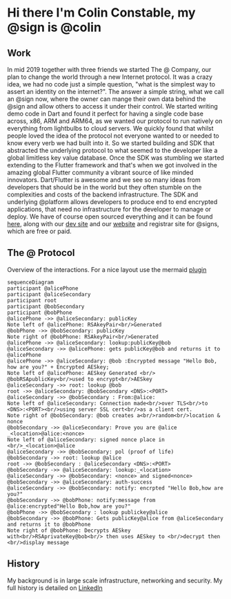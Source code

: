 # Hi there I'm Colin Constable, my @sign is @colin
## Work
 In mid 2019 together with three friends we started The @ Company, our plan to change the world through a new Internet protocol. It was a crazy idea, we had no code just a simple question, "what is the simplest way to assert an identity on the internet?". The answer a simple string, what we call an @sign now, where the owner can mange their own data behind the @sign and allow others to access it under their control.
  We started writing demo code in Dart and found it perfect for having a single code base across, x86, ARM and ARM64, as we wanted our protocol to run natively on everything from lightbulbs to cloud servers. 
  We quickly found that whilst people loved the idea of the protocol not everyone wanted to or needed to know every verb we had built into it. So we started building and SDK that abstracted the underlying protocol to what seemed to the developer like a global limitless key value database.
  Once the SDK was stumbling we started extending to the Flutter framework and that's when we got involved in the amazing global Flutter community a vibrant source of like minded innovators. 
  Dart/Flutter is awesome and we see so many ideas from developers that should be in the world but they often stumble on the complexities and costs of the backend infrastructure. 
  The SDK and underlying @platform allows developers to produce end to end encrypted applications, that need no infrastructure for the developer to manage or deploy.
  We have of course open sourced everything and it can be found [here](https://github.com/atsign-foundation), along with our [dev site](https://atsign.dev) and our [website](https://atsign.com) and registrar site for @signs, which are free or paid.
## The @ Protocol
Overview of the interactions.
For a nice layout use the mermaid [plugin](https://chrome.google.com/webstore/detail/github-%20-mermaid/goiiopgdnkogdbjmncgedmgpoajilohe)
```mermaid
sequenceDiagram
participant @alicePhone
participant @aliceSecondary
participant root
participant @bobSecondary
participant @bobPhone
@alicePhone ->> @aliceSecondary: publicKey
Note left of @alicePhone: RSAkeyPair<br/>Generated
@bobPhone ->> @bobSecondary: publicKey
Note right of @bobPhone: RSAkeyPair<br/>Generated
@alicePhone ->> @aliceSecondary: lookup:publicKey@bob
@aliceSecondary ->> @alicePhone: gets publicKey@bob and returns it to @alicePhone
@alicePhone ->> @aliceSecondary: @bob :Encrypted message "Hello Bob, how are you?" + Encrypted AESkey;
Note left of @alicePhone: AESkey Generated <br/> @bobRSApublicKey<br/>used to encrypt<br/>AESkey
@aliceSecondary ->> root: lookup @bob
root ->> @aliceSecondary: @bobSecondary <DNS>:<PORT>
@aliceSecondary ->> @bobSecondary : From:@alice:
Note left of @aliceSecondary: Connection made<br/>over TLS<br/>to <DNS>:<PORT><br/>using server SSL cert<br/>as a client cert.
Note right of @bobSecondary: @bob creates a<br/>random<br/>location & nonce
@bobSecondary ->> @aliceSecondary: Prove you are @alice _<location>@alice:<nonce>
Note left of @aliceSecondary: signed nonce place in <br/>_<location>@alice
@aliceSecondary ->> @bobSecondary: pol (proof of life)
@bobSecondary ->> root: lookup @alice
root ->> @bobSecondary : @aliceSecondary <DNS>:<PORT>
@bobSecondary ->> @aliceSecondary: lookup:_<location>
@aliceSecondary ->> @bobSecondary: <nonce> and signed<nonce>
@bobSecondary ->> @aliceSecondary: auth-success
@aliceSecondary ->> @bobSecondary: notify: encrpted "Hello Bob,how are you?"
@bobSecondary ->> @bobPhone: notify:message from @alice:encrypted"Hello Bob,how are you?"
@bobPhone ->> @bobSecondary : lookup publickey@alice
@bobSecondary ->> @bobPhone: Gets publicKey@alice from @aliceSecondary and returns it to @bobPhone
Note right of @bobPhone: Decrypts AESkey with<br/>RSAprivateKey@bob<br/> then uses AESkey to <br/>decrypt then <br/>display message 
```
## History
My background is in large scale infrastructure, networking and security. My full history is detailed on [LinkedIn](https://www.linkedin.com/in/colinconstable/)
<!--
**cconstab/cconstab** is a ✨ _special_ ✨ repository because its `README.md` (this file) appears on your GitHub profile.

##About me
Check out my [@colin](https://atsign.directory/@colin) page

Here are some ideas to get you started:

- 🔭 I’m currently working on ...
- 🌱 I’m currently learning ...
- 👯 I’m looking to collaborate on ...
- 🤔 I’m looking for help with ...
- 💬 Ask me about ...
- 📫 How to reach me: ...
- 😄 Pronouns: ...
- ⚡ Fun fact: ...
-->

